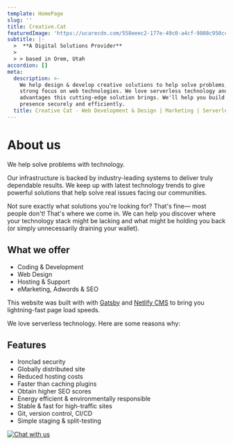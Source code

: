 ```yaml
---
template: HomePage
slug: ''
title: Creative.Cat
featuredImage: 'https://ucarecdn.com/558eeec2-177e-49c0-a4cf-9808c950ccbc/'
subtitle: |-
  >  **A Digital Solutions Provider**
  >
  > > based in Orem, Utah
accordion: []
meta:
  description: >-
    We help design & develop creative solutions to help solve problems, with a
    strong focus on web technologies. We love serverless technology and the many
    advantages this cutting-edge solution brings. We'll help you build a web
    presence securely and efficiently.
  title: Creative Cat - Web Development & Design | Marketing | Serverless
---
```

# About us

We help solve problems with technology.

Our infrastructure is backed by industry-leading systems to deliver truly dependable results. We keep up with latest technology trends to give powerful solutions that help solve real issues facing our communities.

Not sure exactly what solutions you're looking for? That's fine— most people don't! That's where we come in. We can help you discover where your technology stack might be lacking and what might be holding you back (or simply unnecessarily draining your wallet).

## What we offer

* Coding & Development
* Web Design
* Hosting & Support
* eMarketing, Adwords & SEO

This website was built with with [Gatsby](https://gatsbyjs.org) and [Netlify CMS](https://netlifycms.org) to bring you lightning-fast page load speeds.

We love serverless technology. Here are some reasons why:

## Features

* Ironclad security
* Globally distributed site
* Reduced hosting costs
* Faster than caching plugins
* Obtain higher SEO scores
* Energy efficient & environmentally responsible
* Stable & fast for high-traffic sites
* Git, version control, CI/CD
* Simple staging & split-testing

[![Chat with us](/images/button_chat-with-us.png)](https://www.creative.cat/contact/)
